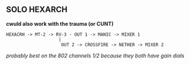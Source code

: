 ## SOLO HEXARCH

**cwuld also work with the trauma (or CUNT)**
```
HEXACRH -> MT-2 -> RV-3 - OUT 1 -> MANIC -> MIXER 1
                    |
                     OUT 2 -> CROSSFIRE -> NETHER -> MIXER 2 
```
*probably best on the 802 channels 1/2 because they both have gain dials*
